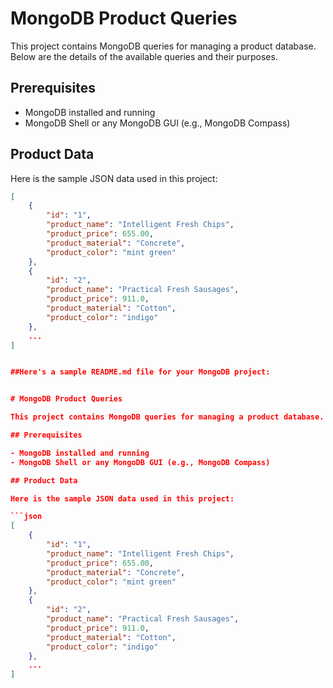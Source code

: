 # MongoDB Product Queries

This project contains MongoDB queries for managing a product database. Below are the details of the available queries and their purposes.

## Prerequisites

- MongoDB installed and running
- MongoDB Shell or any MongoDB GUI (e.g., MongoDB Compass)

## Product Data

Here is the sample JSON data used in this project:

```json
[
    {
        "id": "1",
        "product_name": "Intelligent Fresh Chips",
        "product_price": 655.00,
        "product_material": "Concrete",
        "product_color": "mint green"
    },
    {
        "id": "2",
        "product_name": "Practical Fresh Sausages",
        "product_price": 911.0,
        "product_material": "Cotton",
        "product_color": "indigo"
    },
    ...
]


##Here's a sample README.md file for your MongoDB project:


# MongoDB Product Queries

This project contains MongoDB queries for managing a product database. Below are the details of the available queries and their purposes.

## Prerequisites

- MongoDB installed and running
- MongoDB Shell or any MongoDB GUI (e.g., MongoDB Compass)

## Product Data

Here is the sample JSON data used in this project:

```json
[
    {
        "id": "1",
        "product_name": "Intelligent Fresh Chips",
        "product_price": 655.00,
        "product_material": "Concrete",
        "product_color": "mint green"
    },
    {
        "id": "2",
        "product_name": "Practical Fresh Sausages",
        "product_price": 911.0,
        "product_material": "Cotton",
        "product_color": "indigo"
    },
    ...
]



